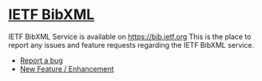 # [IETF BibXML](https://bib.ietf.org)

IETF BibXML Service is available on https://bib.ietf.org
This is the place to report any issues and feature requests regarding the IETF BibXML service.

* [Report a bug](https://github.com/ietf-tools/bibxml/issues/new?assignees=&labels=bug&template=report-a-bug.yml)
* [New Feature / Enhancement](https://github.com/ietf-tools/bibxml/issues/new?assignees=&labels=enhancement&template=new-feature.yml)
